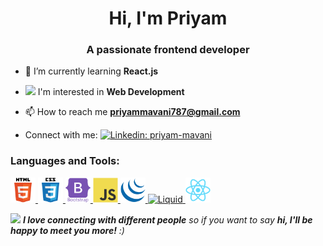 <h1 align="center">Hi, I'm Priyam</h1>
<h3 align="center">A passionate frontend developer</h3>

- 🌱 I’m currently learning **React.js**

- <p><img src="https://media.giphy.com/media/WUlplcMpOCEmTGBtBW/giphy.gif" width="30"> I'm interested in <strong>Web Development</strong></p> 

- 📫 How to reach me **priyammavani787@gmail.com**

- Connect with me: [![Linkedin: priyam-mavani](https://img.shields.io/badge/-priyammavani-blue?style=flat-square&logo=Linkedin&logoColor=white&link=https://www.linkedin.com/in/priyam-mavani/)](https://www.linkedin.com/in/priyam-mavani/)

<h3 align="left">Languages and Tools:</h3>
<p align="left"> <a href="https://www.w3.org/html/" target="_blank"> <img src="https://raw.githubusercontent.com/devicons/devicon/master/icons/html5/html5-original-wordmark.svg" alt="html5" width="40" height="40"/> </a><a href="https://www.w3schools.com/css/" target="_blank"> <img src="https://raw.githubusercontent.com/devicons/devicon/master/icons/css3/css3-original-wordmark.svg" alt="css3" width="40" height="40"/> </a><a href="https://getbootstrap.com" target="_blank"> <img src="https://raw.githubusercontent.com/devicons/devicon/master/icons/bootstrap/bootstrap-plain-wordmark.svg" alt="bootstrap" width="40" height="40"/> </a><a href="https://developer.mozilla.org/en-US/docs/Web/JavaScript" target="_blank"> <img src="https://raw.githubusercontent.com/devicons/devicon/master/icons/javascript/javascript-original.svg" alt="javascript" width="40" height="40"/> </a><a href="https://jquery.com/" target="_blank"> <img src="https://raw.githubusercontent.com/devicons/devicon/master/icons/jquery/jquery-original.svg" alt="javascript" width="40" height="40"/> </a><a href="https://www.shopify.in/partners/shopify-cheat-sheet" target="_blank"> <img src="https://raw.githubusercontent.com/devicons/devicon/master/icons/liquid/liquid-original-wordmark.svg" alt="Liquid" width="40" height="40"/> </a> <a href="https://reactjs.org/" target="_blank"> <img src="https://raw.githubusercontent.com/devicons/devicon/master/icons/react/react-original.svg" alt="React" width="40" height="40"/> </a> </p>

<img src="https://media.giphy.com/media/LnQjpWaON8nhr21vNW/giphy.gif" width="60"> <em><b>I love connecting with different people</b> so if you want to say <b>hi, I'll be happy to meet you more!</b> :)</em>
